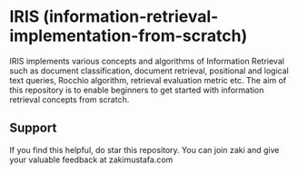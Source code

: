 # IRIS (information-retrieval-implementation-from-scratch)
IRIS implements various concepts and algorithms of Information Retrieval such as document classification, document retrieval, positional and logical text queries, Rocchio algorithm, retrieval evaluation metric etc. The aim of this repository is to enable beginners to get started with information retrieval concepts from scratch. 

## Support
If you find this helpful, do star this repository.
You can join zaki and give your valuable feedback at zakimustafa.com
